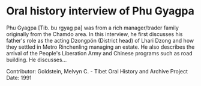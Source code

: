 # Oral history interview of Phu Gyagpa


Phu Gyagpa [Tib. bu rgyag pa] was from a rich manager/trader family originally from the Chamdo area. In this interview, he first discusses his father's role as the acting Dzongpön (District head) of Lhari Dzong and how they settled in Metro Rinchenling managing an estate. He also describes the arrival of the People's Liberation Army and Chinese programs such as road building. He discusses...


Contributor:
                        Goldstein, Melvyn C. - Tibet Oral History and Archive Project  
Date:
1991  
